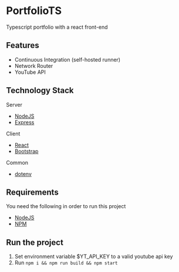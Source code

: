 # PortfolioTS
Typescript portfolio with a react front-end

## Features
 - Continuous Integration (self-hosted runner)
 - Network Router
 - YouTube API

## Technology Stack
Server
 - [NodeJS](https://nodejs.org/en/)
 - [Express](https://www.npmjs.com/package/express)

Client
 - [React](https://reactjs.org/)
 - [Bootstrap](https://getbootstrap.com/)

Common
 - [dotenv](https://www.npmjs.com/package/dotenv)

## Requirements
You need the following in order to run this project
 - [NodeJS](https://nodejs.org/en/)
 - [NPM](https://www.npmjs.com/)

## Run the project
 1. Set environment variable $YT_API_KEY to a valid youtube api key
 2. Run `npm i && npm run build && npm start`